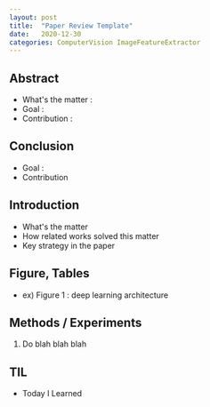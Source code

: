 ```yaml
---
layout: post
title:  "Paper Review Template"
date:   2020-12-30
categories: ComputerVision ImageFeatureExtractor
---
```


## Abstract

- What's the matter : 
- Goal :
- Contribution : 

## Conclusion

- Goal :
- Contribution

## Introduction

- What's the matter
- How related works solved this matter
- Key strategy in the paper

## Figure, Tables
- ex) Figure 1 : deep learning architecture


## Methods / Experiments
1. Do blah blah blah


## TIL
- Today I Learned
  